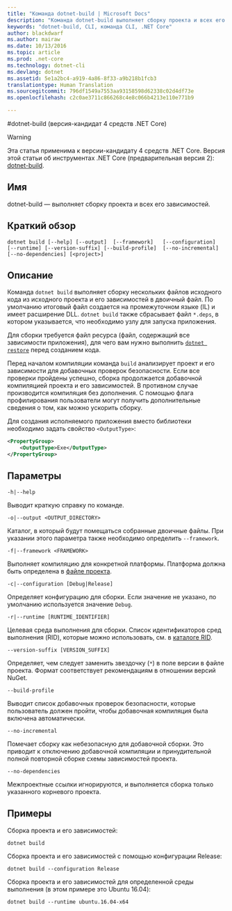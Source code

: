 ```yaml
---
title: "Команда dotnet-build | Microsoft Docs"
description: "Команда dotnet-build выполняет сборку проекта и всех его зависимостей."
keywords: "dotnet-build, CLI, команда CLI, .NET Core"
author: blackdwarf
ms.author: mairaw
ms.date: 10/13/2016
ms.topic: article
ms.prod: .net-core
ms.technology: dotnet-cli
ms.devlang: dotnet
ms.assetid: 5e1a2bc4-a919-4a86-8f33-a9b218b1fcb3
translationtype: Human Translation
ms.sourcegitcommit: 796df1549a7553aa93158598d62338c02d4df73e
ms.openlocfilehash: c2c0ae3711c866268c4e8c066b4213e110e771b9

---
```


#<a name="dotnet-build-net-core-tools-rc4"></a>dotnet-build (версия-кандидат 4 средств .NET Core)

> [!WARNING]
> Эта статья применима к версии-кандидату 4 средств .NET Core. Версия этой статьи об инструментах .NET Core (предварительная версия 2): [dotnet-build](../../tools/dotnet-build.md).

## <a name="name"></a>Имя 
dotnet-build — выполняет сборку проекта и всех его зависимостей. 

## <a name="synopsis"></a>Краткий обзор

`dotnet build [--help] [--output]  [--framework]  
    [--configuration]  [--runtime] [--version-suffix]
    [--build-profile]  [--no-incremental] [--no-dependencies]
    [<project>]`

## <a name="description"></a>Описание

Команда `dotnet build` выполняет сборку нескольких файлов исходного кода из исходного проекта и его зависимостей в двоичный файл. По умолчанию итоговый файл создается на промежуточном языке (IL) и имеет расширение DLL. 
`dotnet build` также сбрасывает файл `*.deps`, в котором указывается, что необходимо узлу для запуска приложения.  

Для сборки требуется файл ресурса (файл, содержащий все зависимости приложения), для чего вам нужно выполнить [`dotnet restore`](dotnet-restore.md) перед созданием кода.

Перед началом компиляции команда `build` анализирует проект и его зависимости для добавочных проверок безопасности.
Если все проверки пройдены успешно, сборка продолжается добавочной компиляцией проекта и его зависимостей. В противном случае производится компиляция без дополнения. С помощью флага профилирования пользователи могут получить дополнительные сведения о том, как можно ускорить сборку.

Для создания исполняемого приложения вместо библиотеки необходимо задать свойство `<OutputType>`:

```xml
<PropertyGroup>
    <OutputType>Exe</OutputType>
</PropertyGroup>
```

## <a name="options"></a>Параметры

`-h|--help`

Выводит краткую справку по команде.  

`-o|--output <OUTPUT_DIRECTORY>`

Каталог, в который будут помещаться собранные двоичные файлы. При указании этого параметра также необходимо определить `--framework`.

`-f|--framework <FRAMEWORK>`

Выполняет компиляцию для конкретной платформы. Платформа должна быть определена в [файле проекта](csproj.md).

`-c|--configuration [Debug|Release]`

Определяет конфигурацию для сборки.  Если значение не указано, по умолчанию используется значение `Debug`.

`-r|--runtime [RUNTIME_IDENTIFIER]`

Целевая среда выполнения для сборки. Список идентификаторов сред выполнения (RID), которые можно использовать, см. в [каталоге RID](../../rid-catalog.md). 

`--version-suffix [VERSION_SUFFIX]`

Определяет, чем следует заменить звездочку (`*`) в поле версии в файле проекта. Формат соответствует рекомендациям в отношении версий NuGet. 

`--build-profile`

Выводит список добавочных проверок безопасности, которые пользователь должен пройти, чтобы добавочная компиляция была включена автоматически.

`--no-incremental`

Помечает сборку как небезопасную для добавочной сборки. Это приводит к отключению добавочной компиляции и принудительной полной повторной сборке схемы зависимостей проекта.

`--no-dependencies`

Межпроектные ссылки игнорируются, и выполняется сборка только указанного корневого проекта.

## <a name="examples"></a>Примеры

Сборка проекта и его зависимостей:

`dotnet build`

Сборка проекта и его зависимостей с помощью конфигурации Release:

`dotnet build --configuration Release`

Сборка проекта и его зависимостей для определенной среды выполнения (в этом примере это Ubuntu 16.04):

`dotnet build --runtime ubuntu.16.04-x64`



<!--HONumber=Feb17_HO2-->


